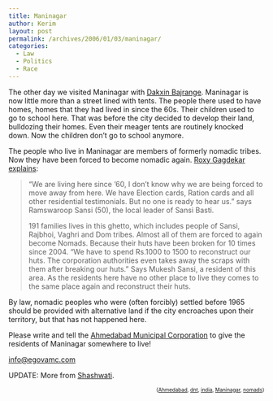 ```yaml
---
title: Maninagar
author: Kerim
layout: post
permalink: /archives/2006/01/03/maninagar/
categories:
  - Law
  - Politics
  - Race
---
```

The other day we visited Maninagar with <a href="http://hoochandhamlet.com/page/budhan-theatre" onclick="_gaq.push(['_trackEvent', 'outbound-article', 'http://hoochandhamlet.com/page/budhan-theatre', 'Dakxin Bajrange']);" >Dakxin Bajrange</a>. Maninagar is now little more than a street lined with tents. The people there used to have homes, homes that they had lived in since the 60s. Their children used to go to school here. That was before the city decided to develop their land, bulldozing their homes. Even their meager tents are routinely knocked down. Now the children don&#8217;t go to school anymore.

The people who live in Maninagar are members of formerly nomadic tribes. Now they have been forced to become nomadic again. <a href="http://roxygagdekar.blogspot.com/2006/01/ahmedabad-municipal-corporation-is_03.html" onclick="_gaq.push(['_trackEvent', 'outbound-article', 'http://roxygagdekar.blogspot.com/2006/01/ahmedabad-municipal-corporation-is_03.html', 'Roxy Gagdekar explains']);" >Roxy Gagdekar explains</a>:

> &#8220;We are living here since &#8217;60, I don&#8217;t know why we are being forced to move away from here. We have Election cards, Ration cards and all other residential testimonials. But no one is ready to hear us.&#8221; says Ramswaroop Sansi (50), the local leader of Sansi Basti.
> 
> 191 families lives in this ghetto, which includes people of Sansi, Rajbhoi, Vaghri and Dom tribes. Almost all of them are forced to again become Nomads. Because their huts have been broken for 10 times since 2004. &#8220;We have to spend Rs.1000 to 1500 to reconstruct our huts. The corporation authorities even takes away the scraps with them after breaking our huts.&#8221; Says Mukesh Sansi, a resident of this area. As the residents here have no other place to live they comes to the same place again and reconstruct their huts. 

By law, nomadic peoples who were (often forcibly) settled before 1965 should be provided with alternative land if the city encroaches upon their territory, but that has not happened here.

Please write and tell the <a href="http://www.egovamc.com/" onclick="_gaq.push(['_trackEvent', 'outbound-article', 'http://www.egovamc.com/', 'Ahmedabad Municipal Corporation']);" >Ahmedabad Municipal Corporation</a> to give the residents of Maninagar somewhere to live!

<a href="mailto:info@egovamc.com" onclick="_gaq.push(['_trackEvent','mailto','info@egovamc.com']);" >info@egovamc.com</a>

UPDATE: More from <a href="http://blog.shashwati.com/2006/01/03/on-finding-a-map-of-india/" onclick="_gaq.push(['_trackEvent', 'outbound-article', 'http://blog.shashwati.com/2006/01/03/on-finding-a-map-of-india/', 'Shashwati']);" >Shashwati</a>.

<!-- technorati tags start -->

<div style="text-align:right;">
  <span style="font-size:x-small;">{<a href="http://www.technorati.com/tag/Ahmedabad" onclick="_gaq.push(['_trackEvent', 'outbound-article', 'http://www.technorati.com/tag/Ahmedabad', 'Ahmedabad']);"  rel="tag">Ahmedabad</a>, <a href="http://www.technorati.com/tag/dnt" onclick="_gaq.push(['_trackEvent', 'outbound-article', 'http://www.technorati.com/tag/dnt', 'dnt']);"  rel="tag">dnt</a>, <a href="http://www.technorati.com/tag/india" onclick="_gaq.push(['_trackEvent', 'outbound-article', 'http://www.technorati.com/tag/india', 'india']);"  rel="tag">india</a>, <a href="http://www.technorati.com/tag/Maninagar" onclick="_gaq.push(['_trackEvent', 'outbound-article', 'http://www.technorati.com/tag/Maninagar', 'Maninagar']);"  rel="tag">Maninagar</a>, <a href="http://www.technorati.com/tag/nomads" onclick="_gaq.push(['_trackEvent', 'outbound-article', 'http://www.technorati.com/tag/nomads', 'nomads']);"  rel="tag">nomads</a>}</span>


<!-- technorati tags end -->

